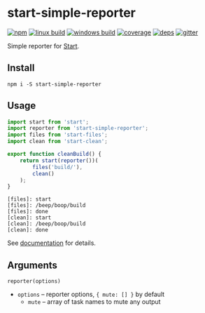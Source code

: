 # start-simple-reporter

[![npm](https://img.shields.io/npm/v/start-simple-reporter.svg?style=flat-square)](https://www.npmjs.com/package/start-simple-reporter)
[![linux build](https://img.shields.io/travis/start-runner/simple-reporter.svg?label=linux&style=flat-square)](https://travis-ci.org/start-runner/simple-reporter)
[![windows build](https://img.shields.io/appveyor/ci/start-runner/simple-reporter.svg?label=windows&style=flat-square)](https://ci.appveyor.com/project/start-runner/simple-reporter)
[![coverage](https://img.shields.io/codecov/c/github/start-runner/simple-reporter.svg?style=flat-square)](https://codecov.io/github/start-runner/simple-reporter)
[![deps](https://img.shields.io/gemnasium/start-runner/simple-reporter.svg?style=flat-square)](https://gemnasium.com/start-runner/simple-reporter)
[![gitter](https://img.shields.io/badge/gitter-join_chat_%E2%86%92-00d06f.svg?style=flat-square)](https://gitter.im/start-runner/start)

Simple reporter for [Start](https://github.com/start-runner/start).

## Install

```
npm i -S start-simple-reporter
```

## Usage

```js
import start from 'start';
import reporter from 'start-simple-reporter';
import files from 'start-files';
import clean from 'start-clean';

export function cleanBuild() {
    return start(reporter())(
        files('build/'),
        clean()
    );
}
```

```
[files]: start
[files]: /beep/boop/build
[files]: done
[clean]: start
[clean]: /beep/boop/build
[clean]: done
```

See [documentation](https://github.com/start-runner/start#readme) for details.

## Arguments

`reporter(options)`

* `options` – reporter options, `{ mute: [] }` by default
  * `mute` – array of task names to mute any output

